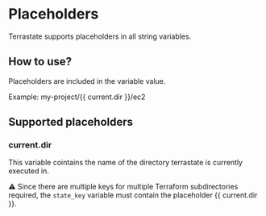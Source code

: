 # Placeholders

Terrastate supports placeholders in all string variables.

## How to use?

Placeholders are included in the variable value.

Example: my-project/{{ current.dir }}/ec2

## Supported placeholders

### current.dir

This variable cointains the name of the directory terrastate is currently executed in.

:warning: Since there are multiple keys for multiple Terraform subdirectories required, the `state_key` variable must contain the placeholder {{ current.dir }}.
